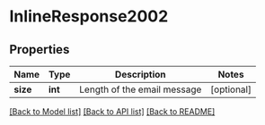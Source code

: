# InlineResponse2002

## Properties
Name | Type | Description | Notes
------------ | ------------- | ------------- | -------------
**size** | **int** | Length of the email message | [optional] 

[[Back to Model list]](../../README.md#documentation-for-models) [[Back to API list]](../../README.md#documentation-for-api-endpoints) [[Back to README]](../../README.md)

